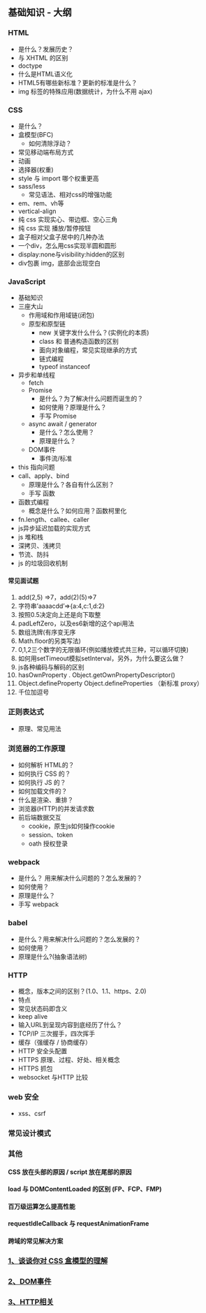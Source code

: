 ## 基础知识 - 大纲

### HTML
* 是什么？发展历史？
* 与 XHTML 的区别
* doctype
* 什么是HTML语义化
* HTML5有哪些新标准？更新的标准是什么？
* img 标签的特殊应用(数据统计，为什么不用 ajax)

### CSS
* 是什么？
* 盒模型(BFC)
  * 如何清除浮动？
* 常见移动端布局方式
* 动画
* 选择器(权重)
* style 与 import 哪个权重更高
* sass/less
  * 常见语法、相对css的增强功能
* em、rem、vh等
* vertical-align
* 纯 css 实现实心、带边框、空心三角
* 纯 css 实现 播放/暂停按钮
* 盒子相对父盒子居中的几种办法
* 一个div，怎么用css实现半圆和圆形
* display:none与visibility:hidden的区别
* div包裹 img，底部会出现空白


### JavaScript
* 基础知识
* 三座大山
  * 作用域和作用域链(闭包)
  * 原型和原型链
    * new 关键字发什么什么？(实例化的本质)
    * class 和 普通构造函数的区别
    * 面向对象编程，常见实现继承的方式
    * 链式编程
    * typeof instanceof
* 异步和单线程
  * fetch
  * Promise
    * 是什么？为了解决什么问题而诞生的？
    * 如何使用？原理是什么？
    * 手写 Promise
  * async await / generator
    * 是什么？怎么使用？
    * 原理是什么？
  * DOM事件
    * 事件流/标准
* this 指向问题
* call、apply、bind
  * 原理是什么？各自有什么区别？
  * 手写 函数
* 函数式编程
  * 概念是什么？如何应用？函数柯里化
* fn.length、callee、caller
* js异步延迟加载的实现方式
* js 堆和栈
* 深拷贝、浅拷贝
* 节流、防抖
* js 的垃圾回收机制

#### 常见面试题
1. add(2,5) =>7，add(2)(5)=>7
2. 字符串’aaaacdd’=>{a:4,c:1,d:2}
3. 按照0.5决定向上还是向下取整
4. padLeftZero，以及es6新增的这个api用法
5. 数组洗牌(有序变无序
6. Math.floor的另类写法)
7. 0,1,2三个数字的无限循环(例如播放模式共三种，可以循环切换)
8. 如何用setTimeout模拟setInterval，另外，为什么要这么做？
9. js各种编码与解码的区别
10. hasOwnProperty . Object.getOwnPropertyDescriptor()
11. Object.defineProperty Object.defineProperties （新标准 proxy）
12. 千位加逗号


### 正则表达式
* 原理、常见用法


### 浏览器的工作原理
* 如何解析 HTML的？
* 如何执行 CSS 的？
* 如何执行 JS 的？
* 如何加载文件的？
* 什么是渲染、重排？
* 浏览器(HTTP)的并发请求数
* 前后端数据交互
  * cookie，原生js如何操作cookie
  * session、token
  * oath 授权登录

### webpack
* 是什么？ 用来解决什么问题的？怎么发展的？
* 如何使用？ 
* 原理是什么？
* 手写 webpack

### babel
* 是什么？用来解决什么问题的？怎么发展的？
* 如何使用？
* 原理是什么?(抽象语法树)

### HTTP
* 概念，版本之间的区别？(1.0、1.1、https、2.0)
* 特点
* 常见状态码即含义
* keep alive
* 输入URL到呈现内容到底经历了什么？
* TCP/IP  三次握手，四次挥手
* 缓存（强缓存 / 协商缓存）
* HTTP 安全头配置
* HTTPS 原理、过程、好处、相关概念
* HTTPS 抓包
* websocket 与HTTP 比较

### web 安全
* xss、csrf


### 常见设计模式

### 其他
#### CSS 放在头部的原因 / script 放在尾部的原因

#### load 与 DOMContentLoaded 的区别 (FP、FCP、FMP)

#### 百万级运算怎么提高性能

#### requestIdleCallback 与 requestAnimationFrame

#### 跨域的常见解决方案

### [1、谈谈你对 CSS 盒模型的理解](/interview/examination/box-model)

### [2、DOM事件](/interview/examination/document-object-model)

### [3、HTTP相关](/interview/examination/http)
